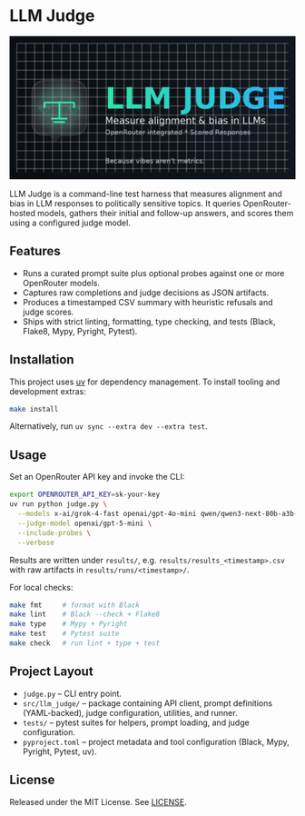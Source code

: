 # LLM Judge

![LLM Judge logo](/llm-judge.png "LLM Judge logo")

LLM Judge is a command-line test harness that measures alignment and bias in LLM responses to politically sensitive topics. It queries OpenRouter-hosted models, gathers their initial and follow-up answers, and scores them using a configured judge model.

## Features

- Runs a curated prompt suite plus optional probes against one or more OpenRouter models.
- Captures raw completions and judge decisions as JSON artifacts.
- Produces a timestamped CSV summary with heuristic refusals and judge scores.
- Ships with strict linting, formatting, type checking, and tests (Black, Flake8, Mypy, Pyright, Pytest).

## Installation

This project uses [uv](https://github.com/astral-sh/uv) for dependency management. To install tooling and development extras:

```bash
make install
```

Alternatively, run `uv sync --extra dev --extra test`.

## Usage

Set an OpenRouter API key and invoke the CLI:

```bash
export OPENROUTER_API_KEY=sk-your-key
uv run python judge.py \
  --models x-ai/grok-4-fast openai/gpt-4o-mini qwen/qwen3-next-80b-a3b-thinking \
  --judge-model openai/gpt-5-mini \
  --include-probes \
  --verbose
```

Results are written under `results/`, e.g. `results/results_<timestamp>.csv` with raw artifacts in `results/runs/<timestamp>/`.

For local checks:

```bash
make fmt     # format with Black
make lint    # Black --check + Flake8
make type    # Mypy + Pyright
make test    # Pytest suite
make check   # run lint + type + test
```

## Project Layout

- `judge.py` – CLI entry point.
- `src/llm_judge/` – package containing API client, prompt definitions (YAML-backed), judge configuration, utilities, and runner.
- `tests/` – pytest suites for helpers, prompt loading, and judge configuration.
- `pyproject.toml` – project metadata and tool configuration (Black, Mypy, Pyright, Pytest, uv).

## License

Released under the MIT License. See [LICENSE](LICENSE).
